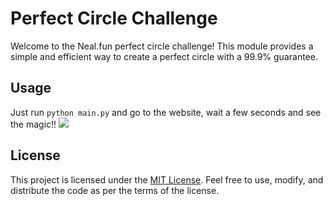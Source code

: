 # Perfect Circle Challenge

Welcome to the Neal.fun perfect circle challenge! This module provides a simple and efficient way to create a perfect circle with a 99.9% guarantee.

## Usage

Just run `python main.py` and go to the website, wait a few seconds and see the magic!! 
<img src="[https://www.google.com/url?sa=i&url=https%3A%2F%2Fwww.reddit.com%2Fr%2FJackSucksAtLife%2Fcomments%2F142xr86%2Fmade_a_bot_that_draws_on_nealfun_for_me_im_almost%2F&psig=AOvVaw3tsfGcfAGs1LzRRauSpdWD&ust=1704049698680000&source=images&cd=vfe&opi=89978449&ved=0CBIQjRxqFwoTCIjhh_vtt4MDFQAAAAAdAAAAABAg](https://preview.redd.it/yi54bdaemh4b1.png?width=960&crop=smart&auto=webp&s=df7d9774bb223a5bb822f5a8707196c2515cdf76)"/>
## License

This project is licensed under the [MIT License](https://opensource.org/license/mit/). Feel free to use, modify, and distribute the code as per the terms of the license.

